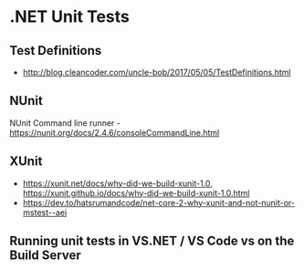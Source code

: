 # .NET Unit Tests

## Test Definitions
- http://blog.cleancoder.com/uncle-bob/2017/05/05/TestDefinitions.html

## NUnit
NUnit Command line runner - https://nunit.org/docs/2.4.6/consoleCommandLine.html

## XUnit
- https://xunit.net/docs/why-did-we-build-xunit-1.0, https://xunit.github.io/docs/why-did-we-build-xunit-1.0.html
- https://dev.to/hatsrumandcode/net-core-2-why-xunit-and-not-nunit-or-mstest--aei

## Running unit tests in VS.NET / VS Code vs on the Build Server
